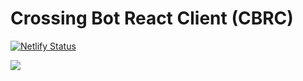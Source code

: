 # Crossing Bot React Client (CBRC)

[![Netlify Status](https://api.netlify.com/api/v1/badges/fd3eb621-ba23-4bcf-b8de-209ed70f6814/deploy-status)](https://app.netlify.com/sites/crossingbot/deploys)

![](https://cdn.discordapp.com/attachments/685583064885100568/719665723986804793/crossingbotv1.png)
